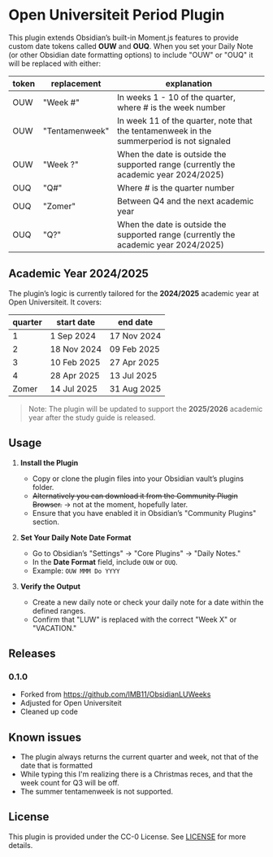 # Open Universiteit Period Plugin

This plugin extends Obsidian’s built-in Moment.js features to provide custom date tokens called **OUW** and **OUQ**. When you set your Daily Note (or other Obsidian date formatting options) to include "OUW" or "OUQ" it will be replaced with either:

|token | replacement | explanation |
|-|-|-|
|OUW | "Week #" | In weeks 1 - 10 of the quarter, where # is the week number |
|OUW | "Tentamenweek" | In week 11 of the quarter, note that the tentamenweek in the summerperiod is not signaled |
| OUW | "Week ?" | When the date is outside the supported range (currently the academic year 2024/2025) | 
| OUQ | "Q#" | Where # is the quarter number |
|OUQ | "Zomer" | Between Q4 and the next academic year | 
|OUQ | "Q?" | When the date is outside the supported range (currently the academic year 2024/2025)|

## Academic Year 2024/2025

The plugin’s logic is currently tailored for the **2024/2025** academic year at Open Universiteit. It covers:

| quarter | start date | end date |
|-|-|-|
|1 |  1 Sep 2024 | 17 Nov 2024 |
|2 | 18 Nov 2024 | 09 Feb 2025 |
|3 | 10 Feb 2025 | 27 Apr 2025 | 
| 4 | 28 Apr 2025 | 13 Jul 2025|
| Zomer | 14 Jul 2025 | 31 Aug 2025 |


> Note: The plugin will be updated to support the **2025/2026** academic year after the study guide is released.

## Usage

1. **Install the Plugin**  
   - Copy or clone the plugin files into your Obsidian vault’s plugins folder.  
   - ~~Alternatively you can download it from the Community Plugin Browser.~~ -> not at the moment, hopefully later.
   - Ensure that you have enabled it in Obsidian’s "Community Plugins" section.

2. **Set Your Daily Note Date Format**  
   - Go to Obsidian’s "Settings" → "Core Plugins" → "Daily Notes."  
   - In the **Date Format** field, include `OUW` or `OUQ`.  
   - Example: `OUW MMM Do YYYY`

3. **Verify the Output**  
   - Create a new daily note or check your daily note for a date within the defined ranges.  
   - Confirm that "LUW" is replaced with the correct "Week X" or "VACATION."

## Releases
### 0.1.0
- Forked from https://github.com/IMB11/ObsidianLUWeeks
- Adjusted for Open Universiteit
- Cleaned up code

## Known issues
- The plugin always returns the current quarter and week, not that of the date that is formatted
- While typing this I'm realizing there is a Christmas reces, and that the week count for Q3 will be off.
- The summer tentamenweek is not supported.

## License

This plugin is provided under the CC-0 License. See [LICENSE](./LICENSE) for more details.
